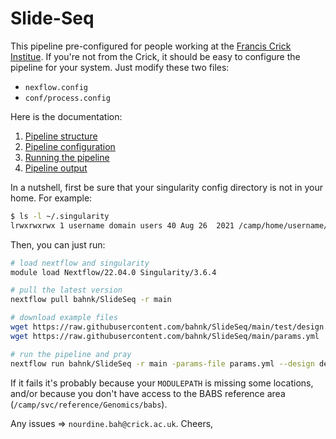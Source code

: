 
# Slide-Seq

This pipeline pre-configured for people working at the [Francis Crick Institue](https://www.crick.ac.uk/?gclid=EAIaIQobChMIodDA66K59wIVF-vtCh3_SwEJEAAYAiAAEgKrkvD_BwE).
If you're not from the Crick, it should be easy to configure the pipeline for your system.
Just modify these two files:

 * `nexflow.config`
 * `conf/process.config`

Here is the documentation:

 1. [Pipeline structure](doc/structure.md)
 2. [Pipeline configuration](doc/config.md)
 3. [Running the pipeline](doc/run.md)
 4. [Pipeline output](doc/output.md)


In a nutshell, first be sure that your singularity config directory is not in your home.
For example:

```bash
$ ls -l ~/.singularity
lrwxrwxrwx 1 username domain users 40 Aug 26  2021 /camp/home/username/.singularity -> /camp/stp/babs/working/username/.singularity
```

Then, you can just run:

```bash
# load nextflow and singularity
module load Nextflow/22.04.0 Singularity/3.6.4

# pull the latest version
nextflow pull bahnk/SlideSeq -r main

# download example files
wget https://raw.githubusercontent.com/bahnk/SlideSeq/main/test/design.csv
wget https://raw.githubusercontent.com/bahnk/SlideSeq/main/params.yml

# run the pipeline and pray
nextflow run bahnk/SlideSeq -r main -params-file params.yml --design design.csv
```

If it fails it's probably because your `MODULEPATH` is missing some locations, and/or because you don't have access to the BABS reference area (`/camp/svc/reference/Genomics/babs`).

Any issues => `nourdine.bah@crick.ac.uk`. Cheers,

